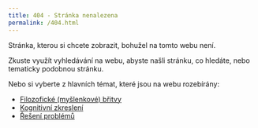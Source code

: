 ```yaml
---
title: 404 - Stránka nenalezena
permalink: /404.html
---
```

Stránka, kterou si chcete zobrazit, bohužel na tomto webu není. 

Zkuste využít vyhledávání na webu, abyste našli stránku, co hledáte, nebo tematicky podobnou stránku.

Nebo si vyberte z hlavních témat, které jsou na webu rozebírány:
- [Filozofické (myšlenkové) břitvy](/filozoficke-myslenkove-britvy/)
- [Kognitivní zkreslení](/kognitivni-zkresleni/)
- [Řešení problémů](/reseni-problemu/)

